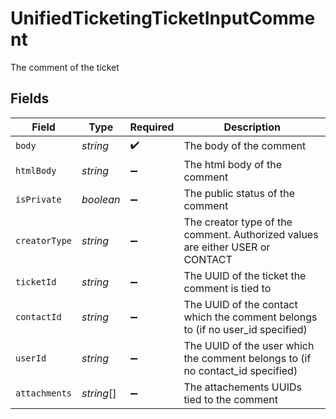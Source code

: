 # UnifiedTicketingTicketInputComment

The comment of the ticket


## Fields

| Field                                                                          | Type                                                                           | Required                                                                       | Description                                                                    |
| ------------------------------------------------------------------------------ | ------------------------------------------------------------------------------ | ------------------------------------------------------------------------------ | ------------------------------------------------------------------------------ |
| `body`                                                                         | *string*                                                                       | :heavy_check_mark:                                                             | The body of the comment                                                        |
| `htmlBody`                                                                     | *string*                                                                       | :heavy_minus_sign:                                                             | The html body of the comment                                                   |
| `isPrivate`                                                                    | *boolean*                                                                      | :heavy_minus_sign:                                                             | The public status of the comment                                               |
| `creatorType`                                                                  | *string*                                                                       | :heavy_minus_sign:                                                             | The creator type of the comment. Authorized values are either USER or CONTACT  |
| `ticketId`                                                                     | *string*                                                                       | :heavy_minus_sign:                                                             | The UUID of the ticket the comment is tied to                                  |
| `contactId`                                                                    | *string*                                                                       | :heavy_minus_sign:                                                             | The UUID of the contact which the comment belongs to (if no user_id specified) |
| `userId`                                                                       | *string*                                                                       | :heavy_minus_sign:                                                             | The UUID of the user which the comment belongs to (if no contact_id specified) |
| `attachments`                                                                  | *string*[]                                                                     | :heavy_minus_sign:                                                             | The attachements UUIDs tied to the comment                                     |